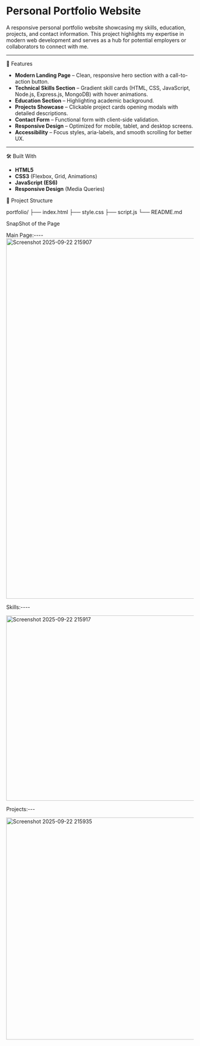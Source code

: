 # Personal Portfolio Website  

A responsive personal portfolio website showcasing my skills, education, projects, and contact information. This project highlights my expertise in modern web development and serves as a hub for potential employers or collaborators to connect with me.

---

 🚀 Features  

- **Modern Landing Page** – Clean, responsive hero section with a call-to-action button.  
- **Technical Skills Section** – Gradient skill cards (HTML, CSS, JavaScript, Node.js, Express.js, MongoDB) with hover animations.  
- **Education Section** – Highlighting academic background.  
- **Projects Showcase** – Clickable project cards opening modals with detailed descriptions.  
- **Contact Form** – Functional form with client-side validation.  
- **Responsive Design** – Optimized for mobile, tablet, and desktop screens.  
- **Accessibility** – Focus styles, aria-labels, and smooth scrolling for better UX.  

---

🛠️ Built With  

- **HTML5**  
- **CSS3** (Flexbox, Grid, Animations)  
- **JavaScript (ES6)**  
- **Responsive Design** (Media Queries)  


 📂 Project Structure  

  portfolio/
   ├── index.html
   ├── style.css
   ├── script.js 
   └── README.md 


SnapShot of the Page

Main Page:----
<img width="1892" height="967" alt="Screenshot 2025-09-22 215907" src="https://github.com/user-attachments/assets/2a9d4f14-7ba2-43f9-88be-b1d3a2f91efb" />


Skills:----

<img width="1878" height="497" alt="Screenshot 2025-09-22 215917" src="https://github.com/user-attachments/assets/e712c472-0f57-4386-a04e-edfd766c7352" />

Projects:---


<img width="1881" height="596" alt="Screenshot 2025-09-22 215935" src="https://github.com/user-attachments/assets/7e08a31d-bc3e-4632-8979-9935fc92a99e" />
